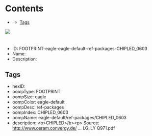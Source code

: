 



Contents
========

* [](#)
	* [Tags](#tags)
  
![][im]
# 

- ID: FOOTPRINT-eagle-eagle-default-ref-packages-CHIPLED_0603
- Name: 
- Description: 

## Tags

- hexID: 
- oompType: FOOTPRINT
- oompSize: eagle
- oompColor: eagle-default
- oompDesc: ref-packages
- oompIndex: CHIPLED_0603
- oompName: eagle-default/ref-packages/CHIPLED_0603
- description: &lt;b&gt;CHIPLED&lt;/b&gt;&lt;p&gt;&#xD;
Source: http://www.osram.convergy.de/ ... LG_LY Q971.pdf



[im]: image.png

